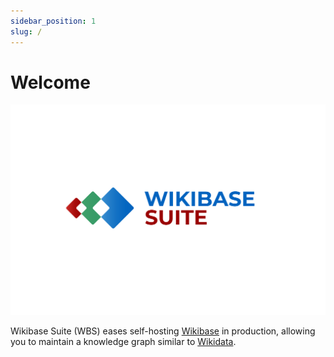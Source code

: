 ```yaml
---
sidebar_position: 1
slug: /
---
```


# Welcome

![](./Wikibase_Suite_RGB.svg)

Wikibase Suite (WBS) eases self-hosting [Wikibase](https://wikiba.se) in production, allowing you to maintain a knowledge graph similar to [Wikidata](https://www.wikidata.org/wiki/Wikidata:Main_Page).
